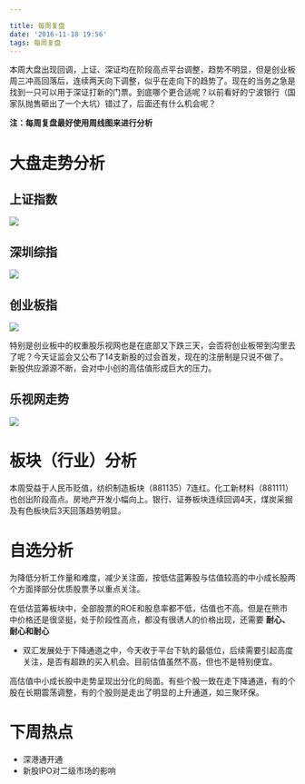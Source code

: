 ```yaml
---

title: 每周复盘
date: '2016-11-18 19:56'
tags: 每周复盘
---
```


本周大盘出现回调，上证、深证均在阶段高点平台调整，趋势不明显，但是创业板周三冲高回落后，连续两天向下调整，似乎在走向下的趋势了。现在的当务之急是找到一只可以用于深证打新的门票。到底哪个更合适呢？以前看好的宁波银行（国家队抛售砸出了一个大坑）错过了，后面还有什么机会呢？

**注：每周复盘最好使用周线图来进行分析**

# 大盘走势分析

## 上证指数

![](http://netimages.oss-cn-beijing.aliyuncs.com/2016-11-18_19-53-44.png)

## 深圳综指

![](http://netimages.oss-cn-beijing.aliyuncs.com/2016-11-18_19-50-25.png)

## 创业板指

![](http://netimages.oss-cn-beijing.aliyuncs.com/2016-11-18_19-54-42.png)

特别是创业板中的权重股乐视网也是在底部又下跌三天，会否将创业板带到沟里去了呢？今天证监会又公布了14支新股的过会首发，现在的注册制是只说不做了。新股供应源源不断，会对中小创的高估值形成巨大的压力。

## 乐视网走势

![](http://netimages.oss-cn-beijing.aliyuncs.com/2016-11-18_20-05-02.png)

# 板块（行业）分析

本周受益于人民币贬值，纺织制造板块（881135）7连红。化工新材料（881111）也创出阶段高点。房地产开发小幅向上。银行、证券板块连续回调4天，煤炭采掘及有色板块后3天回落趋势明显。

# 自选分析

为降低分析工作量和难度，减少关注面，按低估蓝筹股与估值较高的中小成长股两个方面择部分优质股票予以重点关注。

在低估蓝筹板块中，全部股票的ROE和股息率都不低，估值也不高。但是在熊市中价格还是很坚挺，处于阶段性高点，都没有很诱人的价格出现，还需要 **耐心、耐心和耐心**

- 双汇发展处于下降通道之中，今天收于平台下轨的最低位，后续需要引起高度关注，是否有超跌的买入机会。目前估值虽然不高，但也不是特别便宜。

高估值中小成长股中走势呈现出分化的局面。有些个股一致在走下降通道，有的个股在长期震荡调整，有的个股则是走出了明显的上升通道，如三聚环保。

# 下周热点

- 深港通开通
- 新股IPO对二级市场的影响
